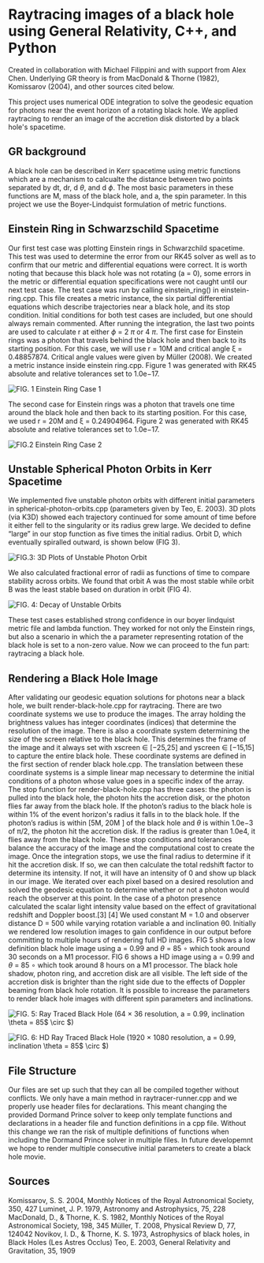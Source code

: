 # Raytracing images of a black hole using General Relativity, C++, and Python
Created in collaboration with Michael Filippini and with support from Alex Chen. Underlying GR theory is from  MacDonald & Thorne (1982), Komissarov (2004), and other sources cited below.

This project uses numerical ODE integration to solve the geodesic equation for photons near the event horizon of a rotating black hole. We applied raytracing to render an image of the accretion disk distorted by a black hole's spacetime.

## GR background
A black hole can be described in Kerr spacetime using metric functions which are a mechanism to calcualte the distance between two points separated by dt, dr, d $\theta$, and d $\phi$. The most basic parameters in these functions are M, mass of the black hole, and a, the spin parameter. In this project we use the Boyer-Lindquist formulation of metric functions.

## Einstein Ring in Schwarzschild Spacetime
Our first test case was plotting Einstein rings in Schwarzchild spacetime. This test was used to determine the error from our RK45 solver as well as to confirm that our metric and differential equations were correct. It is worth noting that because this black hole was not rotating (a = 0), some errors in the metric or differential equation specifications were not caught until our next test case.
The test case was run by calling einstein_ring() in einstein-ring.cpp. This file creates a metric instance, the six partial differential equations which describe trajectories near a black hole, and its stop condition. Initial conditions for both test cases are included, but one should always remain commented. After running the integration, the last two points are used to calculate r at either $\phi$ = 2 $\pi$ or 4 $\pi$.
The first case for Einstein rings was a photon that travels behind the black hole and then back to its starting position. For this case, we will use r = 10M and critical angle ξ = 0.48857874. Critical angle values were given by Müller (2008). We created a metric instance inside einstein ring.cpp. Figure 1 was generated with RK45 absolute and relative tolerances set to 1.0e−17.

![FIG. 1 Einstein Ring Case 1](https://github.com/ethanlsry/black-hole-raytracer/blob/main/plots/einstein-ring-output-case-1.png?raw=true)

The second case for Einstein rings was a photon that travels one time around the black hole and then back to its starting position. For this case, we used r = 20M and ξ = 0.24904964. Figure 2 was generated with RK45 absolute and relative tolerances set to 1.0e−17.

![FIG.2 Einstein Ring Case 2](https://github.com/ethanlsry/black-hole-raytracer/blob/main/plots/einstein-ring-output-case-2.png?raw=true)


## Unstable Spherical Photon Orbits in Kerr Spacetime
We implemented five unstable photon orbits with different initial parameters in spherical-photon-orbits.cpp (parameters given by Teo, E. 2003). 3D plots (via K3D) showed each trajectory continued for some amount of time before it either fell to the singularity or its radius grew large. We decided to define “large” in our stop function as five times the initial radius. Orbit D, which eventually spiralled outward, is shown below (FIG 3).

![FIG.3: 3D Plots of Unstable Photon Orbit](https://github.com/ethanlsry/black-hole-raytracer/blob/main/plots/spherical-orbit-k3d-plot.png?raw=true)

We also calculated fractional error of radii as functions of time to compare stability across orbits. We found that orbit A was the most stable while orbit B was the least stable based on duration in orbit (FIG 4).

![FIG. 4: Decay of Unstable Orbits](https://github.com/ethanlsry/black-hole-raytracer/blob/main/plots/spherical_photon_orbit_frac_error.png?raw=true)

These test cases established strong confidence in our boyer lindquist metric file and lambda function. They worked for not only the Einstein rings, but also a scenario in which the a parameter representing rotation of the black hole is set to a non-zero value. Now we can proceed to the fun part: raytracing a black hole.

## Rendering a Black Hole Image
After validating our geodesic equation solutions for photons near a black hole, we built render-black-hole.cpp for raytracing. There are two coordinate systems we use to produce the images. The array holding the brightness values has integer coordinates (indices) that determine the resolution of the image. There is also a coordinate system determining the size of the screen relative to the black hole. This determines the frame of the image and it always set with xscreen ∈ [−25,25] and yscreen ∈ [−15,15] to capture the entire black hole. These coordinate systems are defined in the first section of render black hole.cpp. The translation between these coordinate systems is a simple linear map necessary to determine the initial conditions of a photon whose value goes in a specific index of the array.
The stop function for render-black-hole.cpp has three cases: the photon is pulled into the black hole, the photon hits the accretion disk, or the photon flies far away from the black hole. If the photon’s radius to the black hole is within 1% of the event horizon's radius it falls in to the black hole. If the photon’s radius is within [5M, 20M ] of the black hole and $\theta$ is within 1.0e−3 of π/2, the photon hit the accretion disk. If the radius is greater than 1.0e4, it flies away from the black hole. These stop conditions and tolerances balance the accuracy of the image
and the computational cost to create the image.
Once the integration stops, we use the final radius to determine if it hit the accretion disk. If so, we can then
calculate the total redshift factor to determine its intensity. If not, it will have an intensity of 0 and show up black in our image.
We iterated over each pixel based on a desired resolution and solved the geodesic equation to determine whether or not a photon would reach the observer at this point. In the case of a photon presence calculated the scalar light intensity value based on the effect of gravitational redshift and Doppler boost.[3] [4] We used constant M = 1.0 and observer distance D = 500 while varying rotation variable a and inclination θ0. Initially we rendered low resolution images to gain confidence in our output before committing to multiple hours of rendering full HD images. FIG 5 shows a low definition black hole image using a = 0.99 and $\theta$ = 85 $\circ$ which took around 30 seconds on a M1 processor. FIG 6 shows a HD image using a = 0.99 and $\theta$ = 85 $\circ$ which took around 8 hours on a M1 processor. The black hole shadow, photon ring, and accretion disk are all visible. The left side of the accretion disk is brighter than the right side due to the effects of Doppler beaming from black hole rotation. It is possible to increase the parameters to render black hole images with different spin parameters and inclinations.

![FIG. 5: Ray Traced Black Hole (64 × 36 resolution, a = 0.99, inclination $\theta$ = 85$ \circ $)](https://github.com/ethanlsry/black-hole-raytracer/blob/main/plots/ray-traced-black-hole-64-36.png?raw=true)

![FIG. 6: HD Ray Traced Black Hole (1920 × 1080 resolution, a = 0.99, inclination $\theta$ = 85$ \circ $)](https://github.com/ethanlsry/black-hole-raytracer/blob/main/plots/ray-traced-black-hole-1920-1080.png?raw=true)

## File Structure
Our files are set up such that they can all be compiled together without conflicts. We only have a main method in raytracer-runner.cpp and we properly use header files for declarations. This meant changing the provided Dormand Prince solver to keep only template functions and declarations in a header file and function definitions in a cpp file. Without this change we ran the risk of multiple definitions of functions when including the Dormand Prince solver in multiple files. In future developemnt we hope to render multiple consecutive initial parameters to create a black hole movie.

## Sources
Komissarov, S. S. 2004, Monthly Notices of the Royal Astronomical Society, 350, 427
Luminet, J. P. 1979, Astronomy and Astrophysics, 75, 228
MacDonald, D., & Thorne, K. S. 1982, Monthly Notices of the Royal Astronomical Society, 198, 345
Müller, T. 2008, Physical Review D, 77, 124042
Novikov, I. D., & Thorne, K. S. 1973, Astrophysics of black holes, in Black Holes (Les Astres Occlus)
Teo, E. 2003, General Relativity and Gravitation, 35, 1909